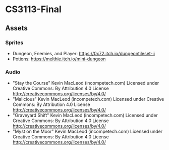 # CS3113-Final

## Assets
### Sprites
- Dungeon, Enemies, and Player: https://0x72.itch.io/dungeontileset-ii
- Potions: https://melthie.itch.io/mini-dungeon
### Audio
- "Stay the Course" Kevin MacLeod (incompetech.com)
Licensed under Creative Commons: By Attribution 4.0 License
http://creativecommons.org/licenses/by/4.0/
- "Malicious" Kevin MacLeod (incompetech.com)
Licensed under Creative Commons: By Attribution 4.0 License
http://creativecommons.org/licenses/by/4.0/
- "Graveyard Shift" Kevin MacLeod (incompetech.com)
Licensed under Creative Commons: By Attribution 4.0 License
http://creativecommons.org/licenses/by/4.0/
- "Myst on the Moor" Kevin MacLeod (incompetech.com)
Licensed under Creative Commons: By Attribution 4.0 License
http://creativecommons.org/licenses/by/4.0/
